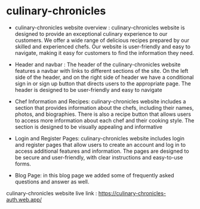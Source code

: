 #  culinary-chronicles 

* culinary-chronicles website overview : culinary-chronicles website is designed to provide an exceptional culinary experience to our customers. We offer a wide range of delicious recipes prepared by our skilled and experienced chefs. Our website is user-friendly and easy to navigate, making it easy for customers to find the information they need.

* Header and navbar : The header of the culinary-chronicles  website features a navbar with links to different sections of the site. On the left side of the header,  and on the right side  of header we have a conditional sign in or sign up button that directs users to the appropriate page. The header is designed to be user-friendly and easy to navigate

* Chef Information and Recipes: culinary-chronicles  website includes a section that provides information about the chefs, including their names, photos, and biographies. There is also a recipe button that allows users to access more information about each chef and their cooking style. The section is designed to be visually appealing and informative

* Login and Register Pages: culinary-chronicles  website includes login and register pages that allow users to create an account and log in to access additional features and information. The pages are designed to be secure and user-friendly, with clear instructions and easy-to-use forms.

* Blog Page: in this blog page we added some of frequently asked questions and answer as well.

culinary-chronicles website live link :  https://culinary-chronicles-auth.web.app/
